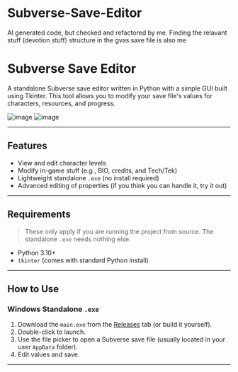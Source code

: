 # Subverse-Save-Editor
AI generated code, but checked and refactored by me. Finding the relavant stuff (devotion stuff) structure in the gvas save file is also me
# Subverse Save Editor

A standalone Subverse save editor written in Python with a simple GUI built using Tkinter. This tool allows you to modify your save file's values for characters, resources, and progress.

![image](https://github.com/user-attachments/assets/4b0a7f76-f649-4644-a35d-b24f59bb0d2a)
![image](https://github.com/user-attachments/assets/05b0a4d4-03d4-4606-9e90-28da86c22ec7)


---

## Features

- View and edit character levels
- Modify in-game stuff (e.g., BIO, credits, and Tech/Tek)
- Lightweight standalone `.exe` (no install required)
- Advanced editing of properties (if you think you can handle it, try it out)
---

## Requirements

> These only apply if you are running the project from source. The standalone `.exe` needs nothing else.

- Python 3.10+
- `tkinter` (comes with standard Python install)

---

## How to Use

### Windows Standalone `.exe`

1. Download the `main.exe` from the [Releases](#) tab (or build it yourself).
2. Double-click to launch.
3. Use the file picker to open a Subverse save file (usually located in your user `AppData` folder).
4. Edit values and save.

---
